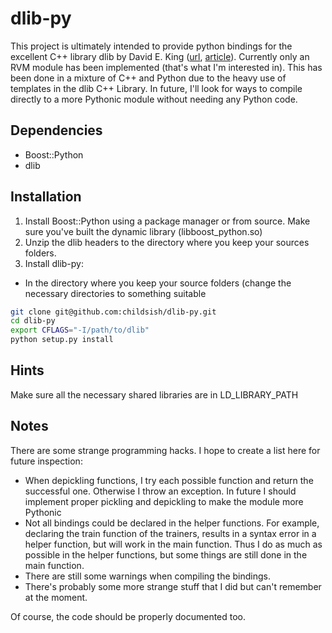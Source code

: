 dlib-py
=======
This project is ultimately intended to provide python bindings for the excellent C++ library dlib by David E. King ([url][1], [article][2]). Currently only an RVM module has been implemented (that's what I'm interested in). This has been done in a mixture of C++ and Python due to the heavy use of templates in the dlib C++ Library. In future, I'll look for ways to compile directly to a more Pythonic module without needing any Python code.

Dependencies
------------
 * Boost::Python
 * dlib

Installation
------------
 1. Install Boost::Python using a package manager or from source. Make sure you've built the dynamic library (libboost_python.so)
 2. Unzip the dlib headers to the directory where you keep your sources folders.
 3. Install dlib-py:
  * In the directory where you keep your source folders (change the necessary directories to something suitable
   ```bash
   git clone git@github.com:childsish/dlib-py.git 
   cd dlib-py
   export CFLAGS="-I/path/to/dlib"
   python setup.py install
   ```

Hints
-----
Make sure all the necessary shared libraries are in LD_LIBRARY_PATH

Notes
-----
There are some strange programming hacks. I hope to create a list here for future inspection:
 * When depickling functions, I try each possible function and return the successful one. Otherwise I throw an exception. In future I should implement proper pickling and depickling to make the module more Pythonic
 * Not all bindings could be declared in the helper functions. For example, declaring the train function of the trainers, results in a syntax error in a helper function, but will work in the main function. Thus I do as much as possible in the helper functions, but some things are still done in the main function.
 * There are still some warnings when compiling the bindings.
 * There's probably some more strange stuff that I did but can't remember at the moment.

Of course, the code should be properly documented too.

[1]: http://dlib.net/ "Dlib-ml: A Machine Learning Toolkit."
[2]: http://jmlr.org/papers/volume10/king09a/king09a.pdf "Davis E. King. Dlib-ml: A Machine Learning Toolkit. Journal of Machine Learning Research 10, pp. 1755-1758, 2009 "
